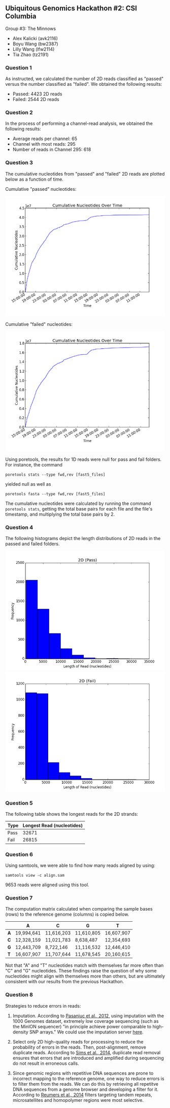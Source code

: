 ## Ubiquitous Genomics Hackathon #2: CSI Columbia

Group #3: The Minnows
 - Alex Kalicki (avk2116)
 - Boyu Wang (bw2387)
 - Lilly Wang (lfw2114)
 - Tia Zhao (tz2191)


### Question 1

As instructed, we calculated the number of 2D reads classified as "passed"
versus the number classified as "failed". We obtained the following results:

 - Passed: 4423 2D reads
 - Failed: 2544 2D reads

### Question 2

In the process of performing a channel-read analysis, we obtained the following
results:

- Average reads per channel: 65
- Channel with most reads: 295
- Number of reads in Channel 295: 618

### Question 3

The cumulative nucleotides from "passed" and "failed" 2D reads are plotted below
as a function of time.

Cumulative "passed" nucleotides:

![cumulative passed nucleotides](images/q3_2D_pass.png)

Cumulative "failed" nucleotides:

![cumulative failed nucleotides](images/q3_2D_fail.png)

Using poretools, the results for 1D reads were null for pass and fail folders.
For instance, the command 
```
poretools stats --type fwd,rev [fast5_files]
```

yielded null as well as
```
poretools fasta --type fwd,rev [fast5_files]
```

The cumulative nucleotides were calculated by running the command
`poretools stats`, getting the total base pairs for each file and the file's
timestamp, and multiplying the total base pairs by 2. 

### Question 4

The following histograms depict the length distributions of 2D reads in
the passed and failed folders.

![cumulative failed nucleotides](images/q4_2D_pass.png)
![cumulative failed nucleotides](images/q4_2D_fail.png)

### Question 5

The following table shows the longest reads for the 2D strands:

| Type       | Longest Read (nucleotides) |
|------------|----------------------------|
| Pass  	 | 32671                      |
| Fail 		 | 26815                      |

### Question 6

Using samtools, we were able to find how many reads aligned by using:
```
samtools view -c align.sam
```

9653 reads were aligned using this tool.

### Question 7

The computation matrix calculated when comparing the sample bases (rows) to the
reference genome (columns) is copied below.

|          | A          | C          | G          | T          |
|----------|------------|------------|------------|------------|
| **A**    | 19,994,641 | 11,616,203 | 11,610,805 | 16,607,907 |
| **C**    | 12,328,159 | 11,021,783 |  8,638,487 | 12,354,693 |
| **G**    | 12,443,709 |  8,722,146 | 11,116,532 | 12,446,410 |
| **T**    | 16,607,907 | 11,707,644 | 11,678,545 | 20,160,615 |

Not that "A" and "T" nucleotides match with themselves far more often than "C"
and "G" nucleotides. These findings raise the question of why some nucleotides
might align with themselves more than others, but are ultimately consistent with
our results from the previous Hackathon.

### Question 8

Strategies to reduce errors in reads:

1. Imputation. According to 
[Pasaniuc et al., 2012](http://www.ncbi.nlm.nih.gov/pmc/articles/PMC3400344/),
using imputation with the 1000 Genomes dataset, extremely low coverage
sequencing (such as the MinION sequencer) "in principle achieve power comparable
to high-density SNP arrays." We could use the imputation server
[here](https://imputationserver.sph.umich.edu/index.html).

2. Select only 2D high-quality reads for processing to reduce the probability of
errors in the reads. Then, post-alignment, remove duplicate reads. According to
[Sims et al., 2014](https://rtsf.natsci.msu.edu/_rtsf/assets/File/depth%20and%20coverage.pdf),
duplicate read removal ensures that errors that are introduced and amplified
during sequencing do not result in erroneous calls.

3. Since genomic regions with repetitive DNA sequences are prone to incorrect
mapping to the reference genome, one way to reduce errors is to filter them from
the reads. We can do this by retrieving all repetitve DNA sequences from a
genome browser and developing a filter for it. According to
[Reumers et al., 2014](http://www.nature.com/nbt/journal/v30/n1/full/nbt.2053.html)
filters targeting tandem repeats, microsatellites and homopolymer regions were
most selective. 
